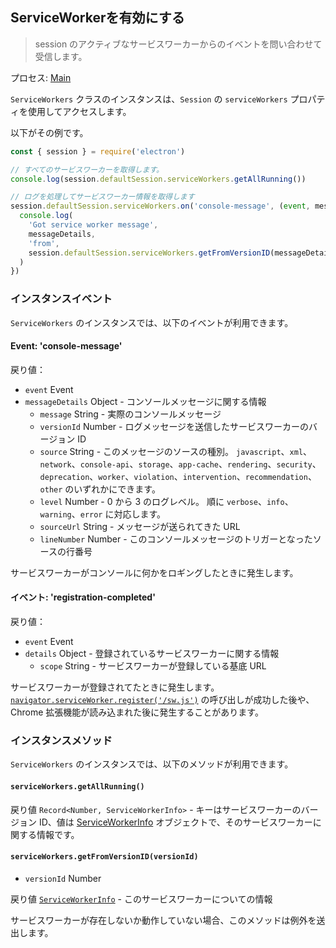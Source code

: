 ## ServiceWorkerを有効にする

> session のアクティブなサービスワーカーからのイベントを問い合わせて受信します。

プロセス: [Main](../glossary.md#main-process)

`ServiceWorkers` クラスのインスタンスは、`Session` の `serviceWorkers` プロパティを使用してアクセスします。

以下がその例です。

```javascript
const { session } = require('electron')

// すべてのサービスワーカーを取得します。
console.log(session.defaultSession.serviceWorkers.getAllRunning())

// ログを処理してサービスワーカー情報を取得します
session.defaultSession.serviceWorkers.on('console-message', (event, messageDetails) => {
  console.log(
    'Got service worker message',
    messageDetails,
    'from',
    session.defaultSession.serviceWorkers.getFromVersionID(messageDetails.versionId)
  )
})
```

### インスタンスイベント

`ServiceWorkers` のインスタンスでは、以下のイベントが利用できます。

#### Event: 'console-message'

戻り値：

* `event` Event
* `messageDetails` Object - コンソールメッセージに関する情報
  * `message` String - 実際のコンソールメッセージ
  * `versionId` Number - ログメッセージを送信したサービスワーカーのバージョン ID
  * `source` String - このメッセージのソースの種別。  `javascript`、`xml`、`network`、`console-api`、`storage`、`app-cache`、`rendering`、`security`、`deprecation`、`worker`、`violation`、`intervention`、`recommendation`、`other` のいずれかにできます。
  * `level` Number - 0 から 3 のログレベル。 順に `verbose`、`info`、`warning`、`error` に対応します。
  * `sourceUrl` String - メッセージが送られてきた URL
  * `lineNumber` Number - このコンソールメッセージのトリガーとなったソースの行番号

サービスワーカーがコンソールに何かをロギングしたときに発生します。

#### イベント: 'registration-completed'

戻り値：

* `event` Event
* `details` Object - 登録されているサービスワーカーに関する情報
  * `scope` String - サービスワーカーが登録している基底 URL

サービスワーカーが登録されてたときに発生します。 [`navigator.serviceWorker.register('/sw.js')`](https://developer.mozilla.org/en-US/docs/Web/API/ServiceWorkerContainer/register) の呼び出しが成功した後や、Chrome 拡張機能が読み込まれた後に発生することがあります。

### インスタンスメソッド

`ServiceWorkers` のインスタンスでは、以下のメソッドが利用できます。

#### `serviceWorkers.getAllRunning()`

戻り値 `Record<Number, ServiceWorkerInfo>` - キーはサービスワーカーのバージョン ID、値は [ServiceWorkerInfo](structures/service-worker-info.md) オブジェクトで、そのサービスワーカーに関する情報です。

#### `serviceWorkers.getFromVersionID(versionId)`

* `versionId` Number

戻り値 [`ServiceWorkerInfo`](structures/service-worker-info.md) - このサービスワーカーについての情報

サービスワーカーが存在しないか動作していない場合、このメソッドは例外を送出します。
